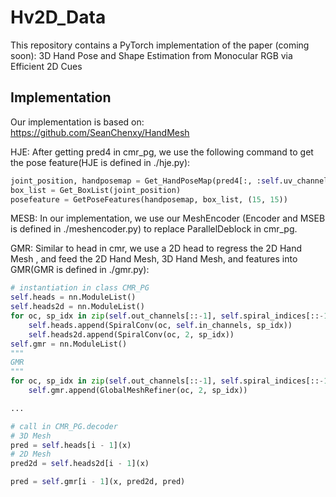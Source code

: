 # Hv2D_Data

This repository contains a PyTorch implementation of the paper (coming soon):
3D Hand Pose and Shape Estimation from Monocular RGB via Efficient 2D Cues
## Implementation
Our implementation is based on:
https://github.com/SeanChenxy/HandMesh

HJE:
After getting pred4 in cmr_pg, we use the following command to get the pose feature(HJE is defined in ./hje.py):
```python
joint_position, handposemap = Get_HandPoseMap(pred4[:, :self.uv_channel])
box_list = Get_BoxList(joint_position)
posefeature = GetPoseFeatures(handposemap, box_list, (15, 15))
```
MESB: In our implementation, we use our MeshEncoder (Encoder and MSEB is defined in ./meshencoder.py) to replace ParallelDeblock in cmr_pg.

GMR:
Similar to head in cmr, we use a 2D head to regress the 2D Hand Mesh , and feed the 2D Hand Mesh, 3D Hand Mesh, and features into GMR(GMR is defined in ./gmr.py):
```python
# instantiation in class CMR_PG
self.heads = nn.ModuleList()
self.heads2d = nn.ModuleList()
for oc, sp_idx in zip(self.out_channels[::-1], self.spiral_indices[::-1]):
    self.heads.append(SpiralConv(oc, self.in_channels, sp_idx))
    self.heads2d.append(SpiralConv(oc, 2, sp_idx))
self.gmr = nn.ModuleList()
"""
GMR
"""
for oc, sp_idx in zip(self.out_channels[::-1], self.spiral_indices[::-1]):
    self.gmr.append(GlobalMeshRefiner(oc, 2, sp_idx))

...

# call in CMR_PG.decoder
# 3D Mesh
pred = self.heads[i - 1](x)
# 2D Mesh
pred2d = self.heads2d[i - 1](x)

pred = self.gmr[i - 1](x, pred2d, pred)

```
